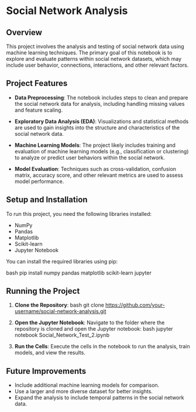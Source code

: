 # Social Network Analysis

## Overview

This project involves the analysis and testing of social network data using machine learning techniques. The primary goal of this notebook is to explore and evaluate patterns within social network datasets, 
which may include user behavior, connections, interactions, and other relevant factors.

## Project Features

- **Data Preprocessing**: The notebook includes steps to clean and prepare the social network data for analysis, including handling missing values and feature scaling.
  
- **Exploratory Data Analysis (EDA)**: Visualizations and statistical methods are used to gain insights into the structure and characteristics of the social network data.
  
- **Machine Learning Models**: The project likely includes training and evaluation of machine learning models (e.g., classification or clustering) to analyze or predict user behaviors within the social network.
  
- **Model Evaluation**: Techniques such as cross-validation, confusion matrix, accuracy score, and other relevant metrics are used to assess model performance.

## Setup and Installation

To run this project, you need the following libraries installed:

- NumPy
- Pandas
- Matplotlib
- Scikit-learn
- Jupyter Notebook

You can install the required libraries using pip:

bash
pip install numpy pandas matplotlib scikit-learn jupyter

## Running the Project

1. **Clone the Repository**:
   bash
   git clone https://github.com/your-username/social-network-analysis.git

2. **Open the Jupyter Notebook**:
   Navigate to the folder where the repository is cloned and open the Jupyter notebook:
   bash
   jupyter notebook Social_Network_Test_2.ipynb

3. **Run the Cells**: 
   Execute the cells in the notebook to run the analysis, train models, and view the results.

## Future Improvements

- Include additional machine learning models for comparison.
- Use a larger and more diverse dataset for better insights.
- Expand the analysis to include temporal patterns in the social network data.
